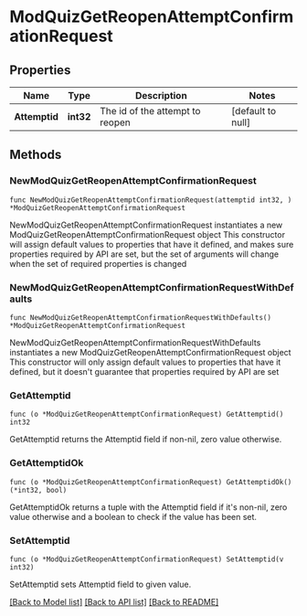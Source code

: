 # ModQuizGetReopenAttemptConfirmationRequest

## Properties

Name | Type | Description | Notes
------------ | ------------- | ------------- | -------------
**Attemptid** | **int32** | The id of the attempt to reopen | [default to null]

## Methods

### NewModQuizGetReopenAttemptConfirmationRequest

`func NewModQuizGetReopenAttemptConfirmationRequest(attemptid int32, ) *ModQuizGetReopenAttemptConfirmationRequest`

NewModQuizGetReopenAttemptConfirmationRequest instantiates a new ModQuizGetReopenAttemptConfirmationRequest object
This constructor will assign default values to properties that have it defined,
and makes sure properties required by API are set, but the set of arguments
will change when the set of required properties is changed

### NewModQuizGetReopenAttemptConfirmationRequestWithDefaults

`func NewModQuizGetReopenAttemptConfirmationRequestWithDefaults() *ModQuizGetReopenAttemptConfirmationRequest`

NewModQuizGetReopenAttemptConfirmationRequestWithDefaults instantiates a new ModQuizGetReopenAttemptConfirmationRequest object
This constructor will only assign default values to properties that have it defined,
but it doesn't guarantee that properties required by API are set

### GetAttemptid

`func (o *ModQuizGetReopenAttemptConfirmationRequest) GetAttemptid() int32`

GetAttemptid returns the Attemptid field if non-nil, zero value otherwise.

### GetAttemptidOk

`func (o *ModQuizGetReopenAttemptConfirmationRequest) GetAttemptidOk() (*int32, bool)`

GetAttemptidOk returns a tuple with the Attemptid field if it's non-nil, zero value otherwise
and a boolean to check if the value has been set.

### SetAttemptid

`func (o *ModQuizGetReopenAttemptConfirmationRequest) SetAttemptid(v int32)`

SetAttemptid sets Attemptid field to given value.



[[Back to Model list]](../README.md#documentation-for-models) [[Back to API list]](../README.md#documentation-for-api-endpoints) [[Back to README]](../README.md)


